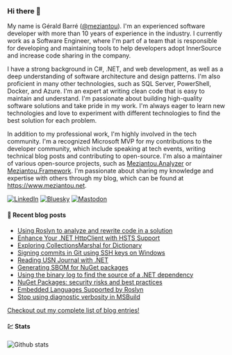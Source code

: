 ### Hi there 👋

My name is Gérald Barré ([@meziantou](https://twitter.com/meziantou)). I'm an experienced software developer with more than 10 years of experience in the industry. I currently work as a Software Engineer, where I'm part of a team that is responsible for developing and maintaining tools to help developers adopt InnerSource and increase code sharing in the company.

I have a strong background in C#, .NET, and web development, as well as a deep understanding of software architecture and design patterns. I'm also proficient in many other technologies, such as SQL Server, PowerShell, Docker, and Azure. I'm an expert at writing clean code that is easy to maintain and understand. I'm passionate about building high-quality software solutions and take pride in my work. I'm always eager to learn new technologies and love to experiment with different technologies to find the best solution for each problem.

In addition to my professional work, I'm highly involved in the tech community. I'm a recognized Microsoft MVP for my contributions to the developer community, which include speaking at tech events, writing technical blog posts and contributing to open-source. I'm also a maintainer of various open-source projects, such as [Meziantou.Analyzer](https://github.com/meziantou/Meziantou.Analyzer) or [Meziantou.Framework](https://github.com/meziantou/Meziantou.Framework). I'm passionate about sharing my knowledge and expertise with others through my blog, which can be found at <https://www.meziantou.net>.

[![LinkedIn](https://custom-icon-badges.demolab.com/badge/LinkedIn-0A66C2?logo=linkedin-white&logoColor=fff)](https://www.linkedin.com/in/meziantou/)
[![Bluesky](https://img.shields.io/badge/Bluesky-0285FF?logo=bluesky&logoColor=fff)](https://bsky.app/profile/meziantou.net)
[![Mastodon](https://img.shields.io/badge/Mastodon-6364FF?logo=mastodon&logoColor=fff)](https://hachyderm.io/@meziantou)

#### 📗 Recent blog posts

<!--START_SECTION:feed-->
* [Using Roslyn to analyze and rewrite code in a solution](https:&#x2F;&#x2F;www.meziantou.net&#x2F;using-roslyn-to-analyze-and-rewrite-code-in-a-solution.htm?utm_medium&#x3D;social&amp;utm_source&#x3D;syndication)
* [Enhance Your .NET HttpClient with HSTS Support](https:&#x2F;&#x2F;www.meziantou.net&#x2F;hsts-for-httpclient-in-dotnet.htm?utm_medium&#x3D;social&amp;utm_source&#x3D;syndication)
* [Exploring CollectionsMarshal for Dictionary](https:&#x2F;&#x2F;www.meziantou.net&#x2F;exploring-collectionsmarshal-for-dictionary.htm?utm_medium&#x3D;social&amp;utm_source&#x3D;syndication)
* [Signing commits in Git using SSH keys on Windows](https:&#x2F;&#x2F;www.meziantou.net&#x2F;signing-commits-in-git-using-ssh-keys-on-windows.htm?utm_medium&#x3D;social&amp;utm_source&#x3D;syndication)
* [Reading USN Journal with .NET](https:&#x2F;&#x2F;www.meziantou.net&#x2F;reading-usn-journal-with-dotnet.htm?utm_medium&#x3D;social&amp;utm_source&#x3D;syndication)
* [Generating SBOM for NuGet packages](https:&#x2F;&#x2F;www.meziantou.net&#x2F;generating-sbom-for-nuget-packages.htm?utm_medium&#x3D;social&amp;utm_source&#x3D;syndication)
* [Using the binary log to find the source of a .NET dependency](https:&#x2F;&#x2F;www.meziantou.net&#x2F;using-the-binary-log-to-find-the-source-of-a-dotnet-dependency.htm?utm_medium&#x3D;social&amp;utm_source&#x3D;syndication)
* [NuGet Packages: security risks and best practices](https:&#x2F;&#x2F;www.meziantou.net&#x2F;nuget-packages-security-risks-and-best-practices.htm?utm_medium&#x3D;social&amp;utm_source&#x3D;syndication)
* [Embedded Languages Supported by Roslyn](https:&#x2F;&#x2F;www.meziantou.net&#x2F;embeded-languages-in-string-values-supported-by-roslyn.htm?utm_medium&#x3D;social&amp;utm_source&#x3D;syndication)
* [Stop using diagnostic verbosity in MSBuild](https:&#x2F;&#x2F;www.meziantou.net&#x2F;stop-using-diagnostic-verbosity-in-msbuild.htm?utm_medium&#x3D;social&amp;utm_source&#x3D;syndication)
<!--END_SECTION:feed-->

[Checkout out my complete list of blog entries!](https://www.meziantou.net/archives.htm)

#### 💹 Stats

![Github stats](https://github-readme-stats.vercel.app/api?username=meziantou&show_icons=true&hide_border=true)
